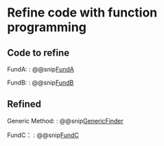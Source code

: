 # Refine code with function programming 

## Code to refine

FundA:
: @@snip[FundA](code/fundA.scala)

FundB:
: @@snip[FundB](code/fundB.scala)

## Refined 

Generic Method:
: @@snip[GenericFinder](./code/genericFinder.scala)

FundC：
: @@snip[FundC](code/fundc.scala)